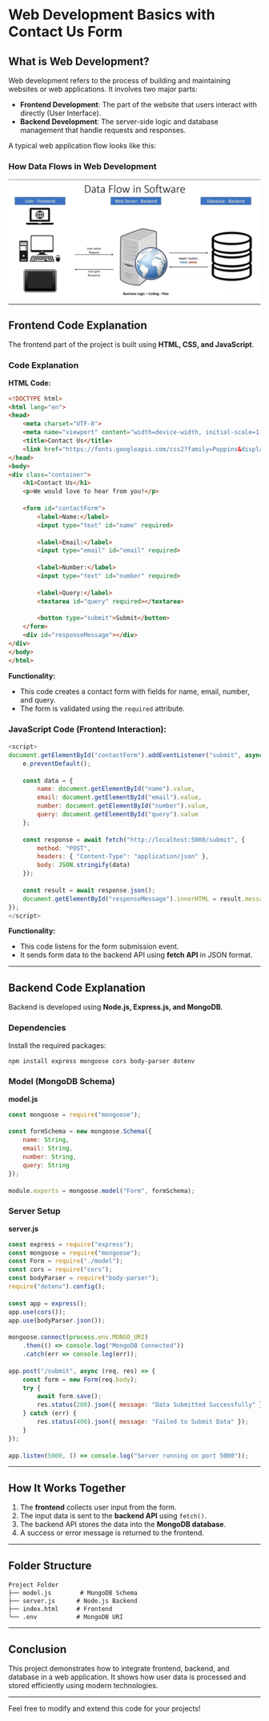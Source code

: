 # Web Development Basics with Contact Us Form

## What is Web Development?

Web development refers to the process of building and maintaining websites or web applications. It involves two major parts:

- **Frontend Development**: The part of the website that users interact with directly (User Interface).
- **Backend Development**: The server-side logic and database management that handle requests and responses.

A typical web application flow looks like this:

### How Data Flows in Web Development

![Data Flow Diagram](./maxresdefault.jpg)

---

## Frontend Code Explanation

The frontend part of the project is built using **HTML, CSS, and JavaScript**.

### Code Explanation

**HTML Code:**

```html
<!DOCTYPE html>
<html lang="en">
<head>
    <meta charset="UTF-8">
    <meta name="viewport" content="width=device-width, initial-scale=1.0">
    <title>Contact Us</title>
    <link href="https://fonts.googleapis.com/css2?family=Poppins&display=swap" rel="stylesheet">
</head>
<body>
<div class="container">
    <h1>Contact Us</h1>
    <p>We would love to hear from you!</p>

    <form id="contactForm">
        <label>Name:</label>
        <input type="text" id="name" required>

        <label>Email:</label>
        <input type="email" id="email" required>

        <label>Number:</label>
        <input type="text" id="number" required>

        <label>Query:</label>
        <textarea id="query" required></textarea>

        <button type="submit">Submit</button>
    </form>
    <div id="responseMessage"></div>
</div>
</body>
</html>
```

**Functionality:**

- This code creates a contact form with fields for name, email, number, and query.
- The form is validated using the `required` attribute.

### JavaScript Code (Frontend Interaction):

```js
<script>
document.getElementById("contactForm").addEventListener("submit", async function(e) {
    e.preventDefault();

    const data = {
        name: document.getElementById("name").value,
        email: document.getElementById("email").value,
        number: document.getElementById("number").value,
        query: document.getElementById("query").value
    };

    const response = await fetch("http://localhost:5000/submit", {
        method: "POST",
        headers: { "Content-Type": "application/json" },
        body: JSON.stringify(data)
    });

    const result = await response.json();
    document.getElementById("responseMessage").innerHTML = result.message;
});
</script>
```

**Functionality:**

- This code listens for the form submission event.
- It sends form data to the backend API using **fetch API** in JSON format.

---

## Backend Code Explanation

Backend is developed using **Node.js, Express.js, and MongoDB**.

### Dependencies

Install the required packages:

```bash
npm install express mongoose cors body-parser dotenv
```

### Model (MongoDB Schema)

**model.js**

```js
const mongoose = require("mongoose");

const formSchema = new mongoose.Schema({
    name: String,
    email: String,
    number: String,
    query: String
});

module.exports = mongoose.model("Form", formSchema);
```

### Server Setup

**server.js**

```js
const express = require("express");
const mongoose = require("mongoose");
const Form = require("./model");
const cors = require("cors");
const bodyParser = require("body-parser");
require("dotenv").config();

const app = express();
app.use(cors());
app.use(bodyParser.json());

mongoose.connect(process.env.MONGO_URI)
    .then(() => console.log("MongoDB Connected"))
    .catch(err => console.log(err));

app.post("/submit", async (req, res) => {
    const form = new Form(req.body);
    try {
        await form.save();
        res.status(200).json({ message: "Data Submitted Successfully" });
    } catch (err) {
        res.status(400).json({ message: "Failed to Submit Data" });
    }
});

app.listen(5000, () => console.log("Server running on port 5000"));
```

---

## How It Works Together

1. The **frontend** collects user input from the form.
2. The input data is sent to the **backend API** using `fetch()`.
3. The backend API stores the data into the **MongoDB database**.
4. A success or error message is returned to the frontend.

---

## Folder Structure

```
Project Folder
├── model.js        # MongoDB Schema
├── server.js      # Node.js Backend
├── index.html     # Frontend
└── .env           # MongoDB URI
```

---

## Conclusion

This project demonstrates how to integrate frontend, backend, and database in a web application. It shows how user data is processed and stored efficiently using modern technologies.

---

Feel free to modify and extend this code for your projects!

